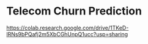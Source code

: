 # Telecom Churn Prediction

https://colab.research.google.com/drive/1TKeD-lRNs9bPQafj2m5XbCGhUnpQ1ucc?usp=sharing
